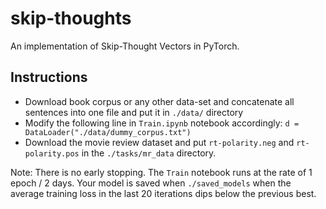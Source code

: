 # skip-thoughts
An implementation of Skip-Thought Vectors in PyTorch.

Instructions
------------
* Download book corpus or any other data-set and concatenate all sentences into one file and put it in `./data/` directory
* Modify the following line in `Train.ipynb` notebook accordingly:
`d = DataLoader("./data/dummy_corpus.txt")`
* Download the movie review dataset and put `rt-polarity.neg` and  `rt-polarity.pos` in the `./tasks/mr_data` directory.

Note: There is no early stopping. The `Train` notebook runs at the rate of 1 epoch / 2 days. Your model is saved when `./saved_models` when the average training loss in the last 20 iterations dips below the previous best.
